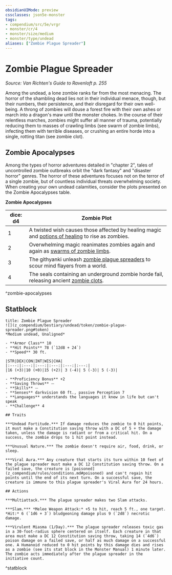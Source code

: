 ```yaml
---
obsidianUIMode: preview
cssclasses: json5e-monster
tags:
- compendium/src/5e/vrgr
- monster/cr/4
- monster/size/medium
- monster/type/undead
aliases: ["Zombie Plague Spreader"]
---
```

# Zombie Plague Spreader
*Source: Van Richten's Guide to Ravenloft p. 255*  

Among the undead, a lone zombie ranks far from the most menacing. The horror of the shambling dead lies not in their individual menace, though, but their numbers, their persistence, and their disregard for their own well-being. A throng of zombies will douse a forest fire with their own ashes or march into a dragon's maw until the monster chokes. In the course of their relentless marches, zombies might suffer all manner of trauma, potentially reducing them to masses of crawling limbs (see swarm of zombie limbs), infecting them with terrible diseases, or crushing an entire horde into a single, rotting titan (see zombie clot).

## Zombie Apocalypses

Among the types of horror adventures detailed in "chapter 2", tales of uncontrolled zombie outbreaks orbit the "dark fantasy" and "disaster horror" genres. The horror of these adventures focuses not on the terror of a single zombie, but of countless individual threats overwhelming society. When creating your own undead calamities, consider the plots presented on the Zombie Apocalypses table.

**Zombie Apocalypses**

| dice: d4 | Zombie Plot |
|----------|-------------|
| 1 | A twisted wish causes those affected by healing magic and [potions of healing](z_compendium/items/potion-of-healing.md) to rise as zombies. |
| 2 | Overwhelming magic reanimates zombies again and again as [swarms of zombie limbs](z_compendium/bestiary/undead/swarm-of-zombie-limbs-vrgr.md). |
| 3 | The githyanki unleash [zombie plague spreaders](z_compendium/bestiary/undead/zombie-plague-spreader-vrgr.md) to scour mind flayers from a world. |
| 4 | The seals containing an underground zombie horde fail, releasing ancient [zombie clots](z_compendium/bestiary/undead/zombie-clot-vrgr.md). |
^zombie-apocalypses

## Statblock

```ad-statblock
title: Zombie Plague Spreader
![](z_compendium/bestiary/undead/token/zombie-plague-spreader.png#token)
*Medium undead, Unaligned*

- **Armor Class** 10 
- **Hit Points** 78 (`12d8 + 24`)
- **Speed** 30 ft.

|STR|DEX|CON|INT|WIS|CHA|
|:---:|:---:|:---:|:---:|:---:|:---:|
|16 (+3)|10 (+0)|15 (+2)| 3 (-4)| 5 (-3)| 5 (-3)|

- **Proficiency Bonus** +2
- **Saving Throws** ⏤
- **Skills** ⏤
- **Senses** darkvision 60 ft., passive Perception 7
- **Languages** understands the languages it knew in life but can't speak
- **Challenge** 4

## Traits

***Undead Fortitude.*** If damage reduces the zombie to 0 hit points, it must make a Constitution saving throw with a DC of 5 + the damage taken, unless the damage is radiant or from a critical hit. On a success, the zombie drops to 1 hit point instead.

***Unusual Nature.*** The zombie doesn't require air, food, drink, or sleep.

***Viral Aura.*** Any creature that starts its turn within 10 feet of the plague spreader must make a DC 12 Constitution saving throw. On a failed save, the creature is [poisoned](z_compendium/rules/conditions.md#poisoned) and can't regain hit points until the end of its next turn. On a successful save, the creature is immune to this plague spreader's Viral Aura for 24 hours.

## Actions

***Multiattack.*** The plague spreader makes two Slam attacks.

***Slam.*** *Melee Weapon Attack:* +5 to hit, reach 5 ft., one target. *Hit:* 6 (`1d6 + 3`) bludgeoning damage plus 9 (`2d8`) necrotic damage.

***Virulent Miasma (1/Day).*** The plague spreader releases toxic gas in a 30-foot-radius sphere centered on itself. Each creature in that area must make a DC 12 Constitution saving throw, taking 14 (`4d6`) poison damage on a failed save, or half as much damage on a successful one. A Humanoid reduced to 0 hit points by this damage dies and rises as a zombie (see its stat block in the Monster Manual) 1 minute later. The zombie acts immediately after the plague spreader in the initiative count.
```
^statblock